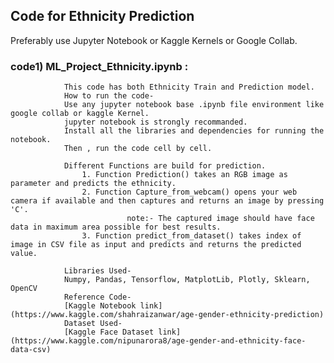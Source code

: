 ## Code for Ethnicity Prediction
Preferably use Jupyter Notebook or Kaggle Kernels or Google Collab.

### code1) ML_Project_Ethnicity.ipynb :
                This code has both Ethnicity Train and Prediction model.
                How to run the code-
                Use any jupyter notebook base .ipynb file environment like google collab or kaggle Kernel.
                jupyter notebook is strongly recommanded.
                Install all the libraries and dependencies for running the notebook.
                Then , run the code cell by cell.
                
                Different Functions are build for prediction.
                    1. Function Prediction() takes an RGB image as parameter and predicts the ethnicity.
                    2. Function Capture_from_webcam() opens your web camera if available and then captures and returns an image by pressing 'C'.
                              note:- The captured image should have face data in maximum area possible for best results.
                    3. Function predict_from_dataset() takes index of image in CSV file as input and predicts and returns the predicted value. 
             
                Libraries Used-
                Numpy, Pandas, Tensorflow, MatplotLib, Plotly, Sklearn, OpenCV       
                Reference Code- 
                [Kaggle Notebook link](https://www.kaggle.com/shahraizanwar/age-gender-ethnicity-prediction)
                Dataset Used-
                [Kaggle Face Dataset link](https://www.kaggle.com/nipunarora8/age-gender-and-ethnicity-face-data-csv)
                
                
